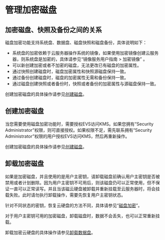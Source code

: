 # 管理加密磁盘<a name="ZH-CN_TOPIC_0170873764"></a>

## 加密磁盘、快照及备份之间的关系<a name="section56262670"></a>

磁盘加密功能支持系统盘、数据盘、磁盘快照和磁盘备份，具体说明如下：

-   系统盘的加密依赖于云服务器操作系统的镜像，如果使用加密镜像创建云服务器，则系统盘是加密的，具体请参见“镜像服务用户指南 \> 加密镜像” 。
-   可以新创建加密或者不加密的磁盘，无法更改已有磁盘的加密属性。
-   通过快照创建磁盘时，磁盘加密属性和快照源磁盘保持一致。
-   通过备份创建磁盘时，磁盘的加密属性无需和备份保持一致。
-   通过磁盘创建快照或者备份时，快照或者备份的加密属性与源磁盘保持一致。

创建加密磁盘的具体操作请参见[创建磁盘](https://support.huaweicloud.com/qs-dss/zh-cn_topic_0081592003.html)。

## 创建加密磁盘<a name="section318824017582"></a>

当您需要使用磁盘加密功能时，需要授权EVS访问KMS。如果您拥有“Security Administrator”权限，则可直接授权。如果权限不足，需先联系拥有“Security Administrator”权限的用户授权EVS访问KMS，然后再重新操作。

创建加密磁盘的具体操作请参见[创建磁盘](https://support.huaweicloud.com/qs-dss/zh-cn_topic_0081592003.html)。

## 卸载加密磁盘<a name="section36601989"></a>

如果是加密磁盘，并且使用的是用户主密钥，请卸载磁盘前确认用户主密钥是否被禁用或者计划删除。因为用户主密钥不可用后，则该磁盘仍可以正常使用，但不保证一直可以正常读写。并且当该磁云硬盘被卸载并重新挂载至云服务器时，将会挂载失败。此时请勿执行卸载操作，需要先恢复用户主密钥状态。

针对不同状态的密钥，恢复云硬盘的方法不同，具体请参见“[磁盘加密](https://support.huaweicloud.com/productdesc-dss/zh-cn_topic_0103470606.html)”。

对于用户主密钥可用的加密磁盘，卸载磁盘时，数据不会丢失，也可以正常重新挂载。

卸载加密云硬盘的具体操作请参见[卸载数据盘](卸载数据盘.md)。

